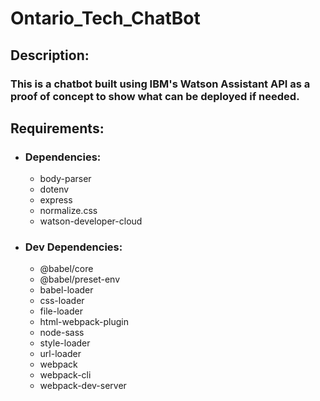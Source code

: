 # Ontario_Tech_ChatBot

## Description: 

### This is a chatbot built using IBM's Watson Assistant API as a proof of concept to show what can be deployed if needed.

## Requirements:
- ### Dependencies: 
  - body-parser
  - dotenv
  - express
  - normalize.css
  - watson-developer-cloud
- ### Dev Dependencies: 
  - @babel/core
  - @babel/preset-env
  - babel-loader
  - css-loader
  - file-loader
  - html-webpack-plugin
  - node-sass
  - style-loader
  - url-loader
  - webpack
  - webpack-cli
  - webpack-dev-server